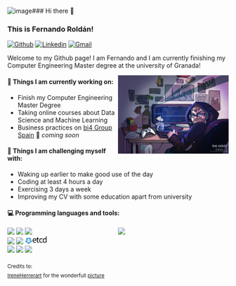 ![image](https://github.com/jenrain/jenrain/assets/73680472/1a137dbe-b98c-4673-b49a-0e3fa62b9be3)### Hi there 👋 
### This is Fernando Roldán!

[![Github]()](https://github.com/jenrain)
[![Linkedin](https://img.shields.io/badge/-LinkedIn-blue?style=flat&logo=Linkedin&logoColor=white)](https://www.linkedin.com/in/froldanzafra/)
[![Gmail](https://img.shields.io/badge/-Gmail-c14438?style=flat&logo=Gmail&logoColor=white)](mailto:Fernando.Roldan.Zafra@gmail.com)

Welcome to my Github page! I am Fernando and I am currently finishing my Computer Engineering Master degree at the university of Granada!  

<img align="right" alt="img" src="https://github.com/FernandoRoldan93/FernandoRoldan93/blob/master/cover_image.jpg" width="50%" height="auto" />


#### 🌱 Things I am currently working on: 
- Finish my Computer Engineering Master Degree  
- Taking online courses about Data Science and Machine Learning 
- Business practices on [bi4 Group Spain](https://github.com/bi4group) 🚀 *coming soon*

#### :muscle: Things I am challenging myself with:
- Waking up earlier to make good use of the day
- Coding at least 4 hours a day
- Exercising 3 days a week
- Improving my CV with some education apart from university


#### :computer: Programming languages and tools: 
<p>
<img width="50%" align="right" src="https://github-readme-stats.vercel.app/api?username=jenrain&show_icons=true&hide_border=true" />

<code><img width="10%" src="https://www.vectorlogo.zone/logos/golang/golang-official.svg"></code>
<code><img width="8%" src="https://p6-juejin.byteimg.com/tos-cn-i-k3u1fbpfcp/3efeea57d16045c4b27a63c415314f83~tplv-k3u1fbpfcp-zoom-in-crop-mark:1512:0:0:0.awebp?"></code>
<code><img width="10%" src="https://www.vectorlogo.zone/logos/shell/shell-icon.svg"></code>
<br />
<code><img width="10%" src="https://www.vectorlogo.zone/logos/redis/redis-official.svg"></code>
<code><img width="10%" src="https://www.vectorlogo.zone/logos/mysql/mysql-ar21.svg"></code>
<code><img width="10%" src="https://github.com/cncf/artwork/blob/master/projects/etcd/horizontal/color/etcd-horizontal-color.svg"></code>
<br />
<code><img width="10%" src="https://www.vectorlogo.zone/logos/linux/linux-icon.svg"></code>
<code><img width="10%" src="https://www.vectorlogo.zone/logos/docker/docker-official.svg"></code>
<code><img width="8%" src="https://www.vectorlogo.zone/logos/kubernetes/kubernetes-icon.svg"></code>
</p>


<sub>Credits to: <br/>[IreneHerrerart](https://www.artstation.com/ireneherrera) for the wonderfull [picture](https://github.com/FernandoRoldan93/FernandoRoldan93/blob/master/cover_image.jpg)</sub>
